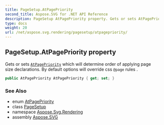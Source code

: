 ```yaml
---
title: PageSetup.AtPagePriority
second_title: Aspose.SVG for .NET API Reference
description: PageSetup AtPagePriority property. Gets or sets AtPagePriority which will determine order of applying page size declarations. By default options will override css page rules 
type: docs
weight: 20
url: /net/aspose.svg.rendering/pagesetup/atpagepriority/
---
```

## PageSetup.AtPagePriority property

Gets or sets [`AtPagePriority`](../../atpagepriority/) which will determine order of applying page size declarations. By default options will override css `@page` rules .

```csharp
public AtPagePriority AtPagePriority { get; set; }
```

### See Also

* enum [AtPagePriority](../../atpagepriority/)
* class [PageSetup](../)
* namespace [Aspose.Svg.Rendering](../../../aspose.svg.rendering/)
* assembly [Aspose.SVG](../../../)
